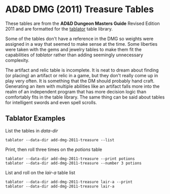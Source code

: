 # AD&D DMG (2011) Treasure Tables

These tables are from the __AD&D Dungeon Masters Guide__ Revised Edition 2011
and are formatted for the [tablator](https://github.com/crithead/tablator)
table library.

Some of the tables don't have a reference in the DMG so weights were assigned
in a way that seemed to make sense at the time.  Some liberties were taken with
the gems and jewelry tables to make them fit the capabilities of _tablator_
rather than adding seemingly unnecessary complexity.

The artifact and relic table is incomplete.  It is neat to dream about finding
(or placing) an artifact or relic in a game, but they don't really come up in
play very often.  It is something that the DM should probably hand craft.
Generating an item with multiple abilities like an artifact falls more into the
realm of an independent program that has more decision logic than comfortably
fits in the table library. The same thing can be said about tables for
intelligent swords and even spell scrolls.

## Tablator Examples

List the tables in _data-dir_

    tablator --data-dir add-dmg-2011-treasure --list

Print, then roll three times on the _potions_ table

    tablator --data-dir add-dmg-2011-treasure --print potions
    tablator --data-dir add-dmg-2011-treasure --number 3 potions

List and roll on the _lair-a_ table list

    tablator --data-dir add-dmg-2011-treasure lair-a --print
    tablator --data-dir add-dmg-2011-treasure lair-a
